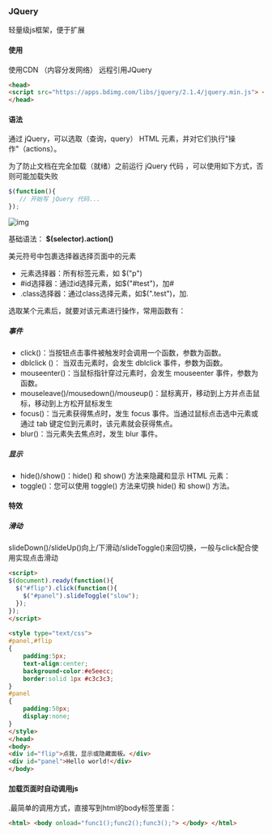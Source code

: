 ### JQuery

轻量级js框架，便于扩展

#### 使用

使用CDN （内容分发网络） 远程引用JQuery

```html
<head>
<script src="https://apps.bdimg.com/libs/jquery/2.1.4/jquery.min.js"> </script> 
</head>
```

#### 语法

 通过 jQuery，可以选取（查询，query） HTML 元素，并对它们执行"操作"（actions）。 

  为了防止文档在完全加载（就绪）之前运行 jQuery 代码 ，可以使用如下方式，否则可能加载失败

```js
$(function(){
   // 开始写 jQuery 代码...
});
```

![img](https://www.runoob.com/wp-content/uploads/2019/05/20171231003829544.jpeg)

基础语法： **$(selector).action()** 

美元符号中包裹选择器选择页面中的元素

* 元素选择器：所有标签元素，如 $("p") 
* #id选择器：通过id选择元素，如$("#test")，加#
* .class选择器：通过class选择元素，如$(".test")，加.

选取某个元素后，就要对该元素进行操作，常用函数有：

##### 事件

*  click()：当按钮点击事件被触发时会调用一个函数，参数为函数。 
*  dblclick ()： 当双击元素时，会发生 dblclick 事件，参数为函数。 
*  mouseenter()：当鼠标指针穿过元素时，会发生 mouseenter 事件，参数为函数。
*  mouseleave()/mousedown()/mouseup()：鼠标离开，移动到上方并点击鼠标，移动到上方松开鼠标发生
*  focus()：当元素获得焦点时，发生 focus 事件。当通过鼠标点击选中元素或通过 tab 键定位到元素时，该元素就会获得焦点。
*  blur()：当元素失去焦点时，发生 blur 事件。

##### 显示

*  hide()/show()：hide() 和 show() 方法来隐藏和显示 HTML 元素： 
*  toggle()：您可以使用 toggle() 方法来切换 hide() 和 show() 方法。 

#### 特效

##### 滑动

slideDown()/slideUp()向上/下滑动/slideToggle()来回切换，一般与click配合使用实现点击滑动

```html
<script> 
$(document).ready(function(){
  $("#flip").click(function(){
    $("#panel").slideToggle("slow");
  });
});
</script>
 
<style type="text/css"> 
#panel,#flip
{
	padding:5px;
	text-align:center;
	background-color:#e5eecc;
	border:solid 1px #c3c3c3;
}
#panel
{
	padding:50px;
	display:none;
}
</style>
</head>
<body>
<div id="flip">点我，显示或隐藏面板。</div>
<div id="panel">Hello world!</div>
</body>
```

#### 加载页面时自动调用js

.最简单的调用方式，直接写到html的body标签里面：

```html
<html> <body onload="func1();func2();func3();"> </body> </html>
```

